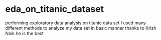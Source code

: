 # eda_on_titanic_dataset
performing exploratory data analysis on titanic data set 
I used many different methods to analyze my data set in basic manner
thanks to Krish Naik 
he is the best
